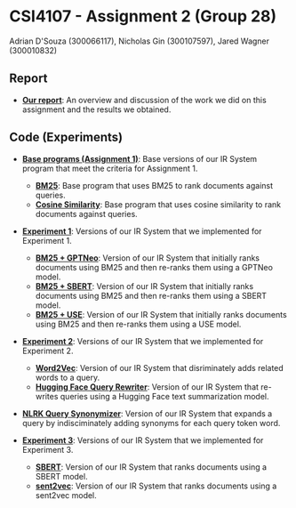 # CSI4107 - Assignment 2 (Group 28)

Adrian D'Souza (300066117), Nicholas Gin (300107597), Jared Wagner (300010832)

## Report
* **[Our report](report.pdf)**: An overview and discussion of the work we did on this assignment and the results we obtained.

## Code (Experiments)
* **[Base programs (Assignment 1)](base_programs)**: Base versions of our IR System program that meet the criteria for Assignment 1.
  * **[BM25](base_programs/base_bm25)**: Base program that uses BM25 to rank documents against queries.
  * **[Cosine Similarity](base_programs/base_cosine)**: Base program that uses cosine similarity to rank documents against queries.
  
* **[Experiment 1](experiment_1)**: Versions of our IR System that we implemented for Experiment 1. 
  * **[BM25 + GPTNeo](experiment_1/experiment_1_GPTNeo)**: Version of our IR System that initially ranks documents using BM25 and then re-ranks them using a GPTNeo model.
  * **[BM25 + SBERT](experiment_1/experiment_1_SBERT)**: Version of our IR System that initially ranks documents using BM25 and then re-ranks them using a SBERT model.
  * **[BM25 + USE](experiment_1/experiment_1_USE)**: Version of our IR System that initially ranks documents using BM25 and then re-ranks them using a USE model.

* **[Experiment 2](experiment_2)**: Versions of our IR System that we implemented for Experiment 2. 
  * **[Word2Vec](experiment_2/Word2Vec)**: Version of our IR System that disriminately adds related words to a query.
  * **[Hugging Face Query Rewriter](experiment_2/HF_Query_Rewriter)**: Version of our IR System that re-writes queries using a Hugging Face text summarization model.
* **[NLRK Query Synonymizer](experiment_2/NLTK_Query_Synonymizer)**: Version of our IR System that expands a query by indisciminately adding synonyms for each query token word.

* **[Experiment 3](experiment_3)**: Versions of our IR System that we implemented for Experiment 3. 
  * **[SBERT](experiment_3/experiment_3_SBERT)**: Version of our IR System that ranks documents using a SBERT model.
  * **[sent2vec](experiment_3/experiment_3_sent2vec)**: Version of our IR System that ranks documents using a sent2vec model.
  

